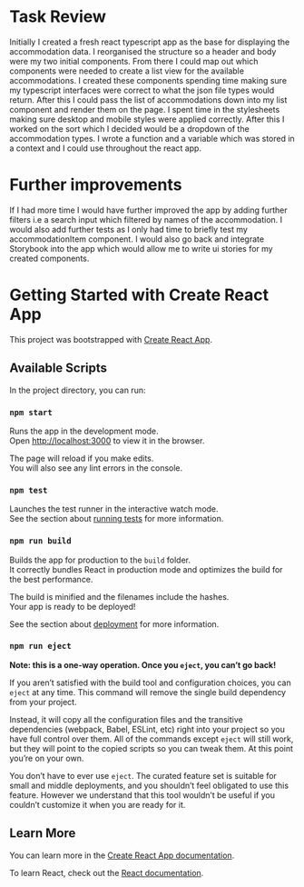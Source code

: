 # Task Review 

Initially I created a fresh react typescript app as the base for displaying the accommodation data. I reorganised the structure so a header and body were my two initial components. From there I could map out which components were needed to create a list view for the available accommodations. I created these components spending time making sure my typescript interfaces were correct to what the json file types would return. After this I could pass the list of accommodations down into my list component and render them on the page. I spent time in the stylesheets making sure desktop and mobile styles were applied correctly. After this I worked on the sort which I decided would be a dropdown of the accommodation types. I wrote a function and a variable which was stored in a context and I could use throughout the react app. 

# Further improvements

If I had more time I would have further improved the app by adding further filters i.e a search input which filtered by names of the accommodation. I would also add further tests as I only had time to briefly test my accommodationItem component. I would also go back and integrate Storybook into the app which would allow me to write ui stories for my created components.


# Getting Started with Create React App

This project was bootstrapped with [Create React App](https://github.com/facebook/create-react-app).

## Available Scripts

In the project directory, you can run:

### `npm start`

Runs the app in the development mode.\
Open [http://localhost:3000](http://localhost:3000) to view it in the browser.

The page will reload if you make edits.\
You will also see any lint errors in the console.

### `npm test`

Launches the test runner in the interactive watch mode.\
See the section about [running tests](https://facebook.github.io/create-react-app/docs/running-tests) for more information.

### `npm run build`

Builds the app for production to the `build` folder.\
It correctly bundles React in production mode and optimizes the build for the best performance.

The build is minified and the filenames include the hashes.\
Your app is ready to be deployed!

See the section about [deployment](https://facebook.github.io/create-react-app/docs/deployment) for more information.

### `npm run eject`

**Note: this is a one-way operation. Once you `eject`, you can’t go back!**

If you aren’t satisfied with the build tool and configuration choices, you can `eject` at any time. This command will remove the single build dependency from your project.

Instead, it will copy all the configuration files and the transitive dependencies (webpack, Babel, ESLint, etc) right into your project so you have full control over them. All of the commands except `eject` will still work, but they will point to the copied scripts so you can tweak them. At this point you’re on your own.

You don’t have to ever use `eject`. The curated feature set is suitable for small and middle deployments, and you shouldn’t feel obligated to use this feature. However we understand that this tool wouldn’t be useful if you couldn’t customize it when you are ready for it.

## Learn More

You can learn more in the [Create React App documentation](https://facebook.github.io/create-react-app/docs/getting-started).

To learn React, check out the [React documentation](https://reactjs.org/).
